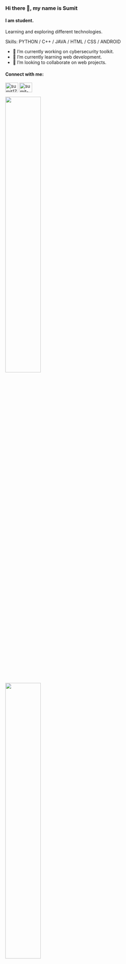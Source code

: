 ### Hi there 👋, my name is Sumit
#### I am student.

<!-- (https://arturssmirnovs.github.io/github-profile-readme-generator/images/banner.png) -->

Learning and exploring different technologies.

Skills: PYTHON / C++ / JAVA / HTML / CSS / ANDROID

- 🔭 I’m currently working on cybersecurity toolkit. 
- 🌱 I’m currently learning web development. 
- 👯 I’m looking to collaborate on web projects. 

<h4 align="left">Connect with me:</h4>
<p align="left">
<a href="https://twitter.com/sumit1729_" target="blank"><img align="center" src="https://raw.githubusercontent.com/rahuldkjain/github-profile-readme-generator/master/src/images/icons/Social/twitter.svg" alt="sumit1729_" height="30" width="40" /></a>
<a href="https://linkedin.com/in/sumit-mishra-a85962214" target="blank"><img align="center" src="https://raw.githubusercontent.com/rahuldkjain/github-profile-readme-generator/master/src/images/icons/Social/linked-in-alt.svg" alt="sumit-mishra-a85962214" height="30" width="40" /></a>
</p>

 <div><img height="auto" width="47%" class="img" src="https://github-readme-stats.vercel.app/api?username=sumitmishra01&show_icons=true&theme=transparent" /><div/>
 <div><img height="auto" width="47%" class="img" src="https://github-readme-stats.vercel.app/api/top-langs/?username=sumitmishra01&layout=compact&theme=tokyonight" /><div/>


<p align="left">
 <img  src="https://metrics.lecoq.io/sumitmishra01" />
</p>

![GitHub streak stats](https://streak-stats.demolab.com/?user=sumitmishra01)  




